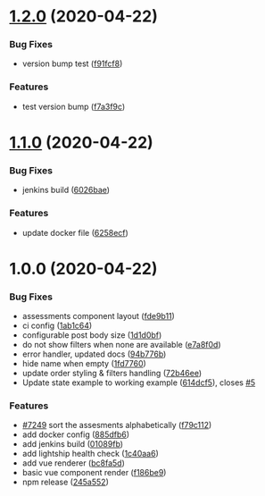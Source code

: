# [1.2.0](https://github.com/molgenis/pdf-generator/compare/v1.1.0...v1.2.0) (2020-04-22)


### Bug Fixes

* version bump test ([f91fcf8](https://github.com/molgenis/pdf-generator/commit/f91fcf8e16430104e35438e8b2c5c353d36a449d))


### Features

* test version bump ([f7a3f9c](https://github.com/molgenis/pdf-generator/commit/f7a3f9c18d649668df4fd4d50f52cdebfb6a181c))

# [1.1.0](https://github.com/molgenis/pdf-generator/compare/v1.0.0...v1.1.0) (2020-04-22)


### Bug Fixes

* jenkins build ([6026bae](https://github.com/molgenis/pdf-generator/commit/6026baeed85179076609d5bf7dc9e8ec52917511))


### Features

* update docker file ([6258ecf](https://github.com/molgenis/pdf-generator/commit/6258ecf8786531256d90c22e23f22f86a3693c6f))

# 1.0.0 (2020-04-22)


### Bug Fixes

* assessments component layout ([fde9b11](https://github.com/molgenis/pdf-generator/commit/fde9b11c342bfc88ef2f3caf031bb010596faa18))
* ci config ([1ab1c64](https://github.com/molgenis/pdf-generator/commit/1ab1c6430f371fc09ccbb8b8b124e9b5f8847582))
* configurable post body size ([1d1d0bf](https://github.com/molgenis/pdf-generator/commit/1d1d0bf6d4ae3ca4e8cf2fe481a483ee327bdea2))
* do not show filters when none are available ([e7a8f0d](https://github.com/molgenis/pdf-generator/commit/e7a8f0d1c143c6d9f1cee823ff3d11eefbec23dd))
* error handler, updated docs ([94b776b](https://github.com/molgenis/pdf-generator/commit/94b776b44bb71ea5aadf272ca45febee79dd6cb5))
* hide name when empty ([1fd7760](https://github.com/molgenis/pdf-generator/commit/1fd776077aff0307b1b90b09ff815faba86ad1a2))
* update order styling & filters handling ([72b46ee](https://github.com/molgenis/pdf-generator/commit/72b46ee00670482207e7a486201a82e1ead94823))
* Update state example to working example ([614dcf5](https://github.com/molgenis/pdf-generator/commit/614dcf53d46c6dde4c376c51481f6930d407d937)), closes [#5](https://github.com/molgenis/pdf-generator/issues/5)


### Features

* [#7249](https://github.com/molgenis/pdf-generator/issues/7249) sort the assesments alphabetically ([f79c112](https://github.com/molgenis/pdf-generator/commit/f79c11228e378bd4d0173f397f033a0a32ddcc9b))
* add docker config ([885dfb6](https://github.com/molgenis/pdf-generator/commit/885dfb64fb88c09e8ad7b5b3ff8ac80f2fbfdbab))
* add jenkins build ([01089fb](https://github.com/molgenis/pdf-generator/commit/01089fbd38d68303dfe7267db43d370dcd825283))
* add lightship health check ([1c40aa6](https://github.com/molgenis/pdf-generator/commit/1c40aa6584ad6f725a3649b602a17429b6e2784a))
* add vue renderer ([bc8fa5d](https://github.com/molgenis/pdf-generator/commit/bc8fa5d8bbe43f08843a41d6542995dfa7c68cc9))
* basic vue component render ([f186be9](https://github.com/molgenis/pdf-generator/commit/f186be9bf0e863899c9cd0119a6222ee6961296b))
* npm release ([245a552](https://github.com/molgenis/pdf-generator/commit/245a55264e5e360b739d73ad5bfce6c028b748d9))
